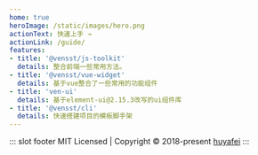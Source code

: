 ```yaml
---
home: true
heroImage: /static/images/hero.png
actionText: 快速上手 →
actionLink: /guide/  
features:
- title: '@vensst/js-toolkit'  
  details: 整合前端一些常用方法。
- title: '@vensst/vue-widget'  
  details: 基于vue整合了一些常用的功能组件
- title: 'ven-ui'
  details: 基于element-ui@2.15.3改写的ui组件库
- title: '@vensst/cli'
  details: 快速搭建项目的模板脚手架
---
```


::: slot footer
MIT Licensed | Copyright © 2018-present [huyafei](https://github.com/huyafei)
:::
